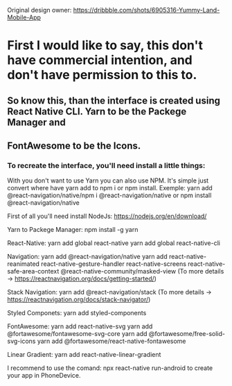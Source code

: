 Original design owner: https://dribbble.com/shots/6905316-Yummy-Land-Mobile-App


#  First I would like to say, this don't have commercial intention, and don't have permission to this to.
## So know this, than the interface  is created using React Native CLI. Yarn to be the Packege Manager and
## FontAwesome to be the Icons.
### To recreate the interface, you'll need install a little things:

With you don't want to use Yarn you can also use NPM. It's simple just convert where have yarn add to npm i or npm install.
Exemple: yarn add @react-navigation/native/npm i @react-navigation/native or npm install @react-navigation/native

First of all you'll need install NodeJs: 
https://nodejs.org/en/download/

Yarn to Packege Manager: 
npm install -g yarn

React-Native: 
yarn add global react-native
yarn add global react-native-cli

Navigation: 
yarn add @react-navigation/native
yarn add react-native-reanimated react-native-gesture-handler react-native-screens react-native-safe-area-context @react-native-community/masked-view
(To more details -> https://reactnavigation.org/docs/getting-started/)

Stack Navigation: 
yarn add @react-navigation/stack
(To more details -> https://reactnavigation.org/docs/stack-navigator/)

Styled Componets: 
yarn add styled-components

FontAwesome:
yarn add react-native-svg
yarn add @fortawesome/fontawesome-svg-core
yarn add @fortawesome/free-solid-svg-icons
yarn add @fortawesome/react-native-fontawesome

Linear Gradient:
yarn add react-native-linear-gradient

I recommend to use the comand: npx react-native run-android to create your app in PhoneDevice.
